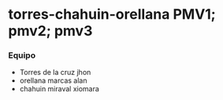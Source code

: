 # torres-chahuin-orellana PMV1; pmv2; pmv3
### Equipo
- Torres de la cruz jhon
- orellana marcas alan
- chahuin miraval xiomara

